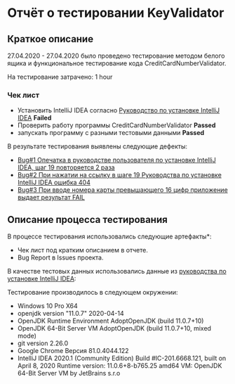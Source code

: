 # Отчёт о тестировании KeyValidator

## Краткое описание

27.04.2020 - 27.04.2020 было проведено тестирование методом белого ящика и функциональное тестирование кода CreditCardNumberValidator.

На тестирование затрачено: 1 hour

### Чек лист
* Установить IntelliJ IDEA согласно [Руководство по установке IntelliJ IDEA](https://github.com/netology-code/javaqa-homeworks/blob/master/intro/idea.md) **Failed**
* Проверить работу программы CreditCardNumberValidator **Passed**
* запускать программу с разными тестовыми данными **Passed**

В результате тестирования выявлены следующие дефекты:
* [Bug#1 Опечатка в руководстве пользователя по установке IntelliJ IDEA, шаг 19 повторяется 2 раза](https://github.com/MIkhail19870105/CreditCardNumberValidatorDemo/issues/1)
* [Bug#2 При нажатии на ссылку в шаге 19 Руководства по установке IntelliJ IDEA ошибка 404](https://github.com/MIkhail19870105/CreditCardNumberValidatorDemo/issues/2)
* [Bug#3 При вводе номера карты превышающего 16 цифр приложение выдает результат FAIL](https://github.com/MIkhail19870105/CreditCardNumberValidatorDemo/issues/3#issue-607433189)

## Описание процесса тестирования

В процессе тестирования использовались следующие артефакты*:
* Чек лист под кратким описанием в отчете.
* Bug Report в Issues проекта.


В качестве тестовых данных использовались данные из [руководства по установке IntelliJ IDEA](https://github.com/netology-code/javaqa-homeworks/blob/master/intro/idea.md):

Тестирование производилось в следующем окружении:
* Windows 10 Pro X64
* openjdk version "11.0.7" 2020-04-14
* OpenJDK Runtime Environment AdoptOpenJDK (build 11.0.7+10)
* OpenJDK 64-Bit Server VM AdoptOpenJDK (build 11.0.7+10, mixed mode)
* git version 2.26.0
* Google Chrome Версия 81.0.4044.122
* IntelliJ IDEA 2020.1 (Community Edition)
Build #IC-201.6668.121, built on April 8, 2020
Runtime version: 11.0.6+8-b765.25 amd64
VM: OpenJDK 64-Bit Server VM by JetBrains s.r.o

